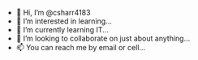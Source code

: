 - 👋 Hi, I’m @csharr4183
- 👀 I’m interested in learning...
- 🌱 I’m currently learning IT...
- 💞️ I’m looking to collaborate on just about anything...
- 📫 You can reach me by email or cell...

<!---
csharr4183/csharr4183 is a ✨ special ✨ repository because its `README.md` (this file) appears on your GitHub profile.
You can click the Preview link to take a look at your changes.
--->
